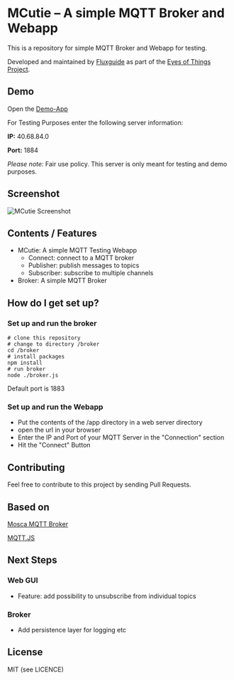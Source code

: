 # MCutie – A simple MQTT Broker and Webapp #

This is a repository for simple MQTT Broker and Webapp for testing. 

Developed and maintained by [Fluxguide](https://www.fluxguide.com) as part of the [Eyes of Things Project](http://eyesofthings.eu/?page_id=228).

## Demo ##
Open the [Demo-App](http://40.68.84.0/mcutie/app/)

For Testing Purposes enter the following server information:

**IP:** 40.68.84.0

**Port:** 1884

*Please note:* Fair use policy. This server is only meant for testing and demo purposes.


## Screenshot ##
![MCutie Screenshot](http://40.68.84.0/mcutie/mcutie_screenshot.png)


## Contents / Features ##
* MCutie: A simple MQTT Testing Webapp
  * Connect: connect to a MQTT broker
  * Publisher: publish messages to topics
  * Subscriber: subscribe to multiple channels
* Broker: A simple MQTT Broker

## How do I get set up? ##

### Set up and run the broker ###

```
# clone this repository
# change to directory /broker
cd /broker
# install packages
npm install
# run broker
node ./broker.js
```

Default port is 1883

### Set up and run the Webapp ###

- Put the contents of the /app directory in a web server directory
- open the url in your browser
- Enter the IP and Port of your MQTT Server in the "Connection" section
- Hit the "Connect" Button


## Contributing ##

Feel free to contribute to this project by sending Pull Requests. 

## Based on ##

[Mosca MQTT Broker](https://github.com/mcollina/mosca)

[MQTT.JS](https://github.com/mqttjs/MQTT.js)

## Next Steps ##

### Web GUI ###

- Feature: add possibility to unsubscribe from individual topics

### Broker ###

- Add persistence layer for logging etc

## License ##
MIT (see LICENCE)
